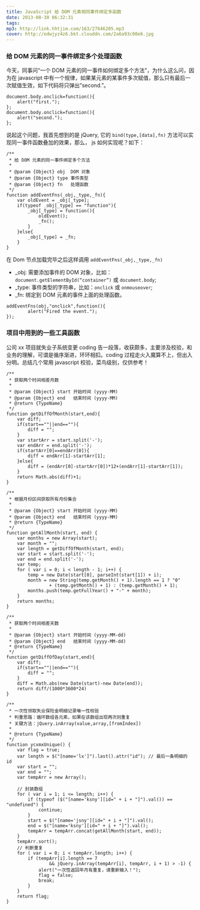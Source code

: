 ```yaml
---
title: JavaScript 给 DOM 元素相同事件绑定多函数
date: 2013-08-30 06:32:31
tags:
mp3: http://link.hhtjim.com/163/27646205.mp3
cover: http://odwjyz4z6.bkt.clouddn.com/2a6a93c00e6.jpg
---
```

### 给 DOM 元素的同一事件绑定多个处理函数
今天，同事问“一个 DOM 元素的同一事件如何绑定多个方法”，为什么这么问，因为在 javascript 中有一个规律，如果某元素的某事件多次赋值，那么只有最后一次赋值生效，如下代码将只弹出”second.”。
```
document.body.onclick=function(){
	alert("first.");
};
document.body.onclick=function(){
	alert("second.");
};
```
说起这个问题，我首先想到的是 jQuery, 它的 `bind(type,[data],fn)` 方法可以实现同一事件函数叠加的效果，那么， js 如何实现呢？如下：
```
/**
 * 给 DOM 元素的同一事件绑定多个方法
 *
 * @param {Object} obj	DOM 对象
 * @param {Object} type 事件类型
 * @param {Object} fn	处理函数
 */
function addEventFns(_obj,_type,_fn){
	var oldEvent = _obj[_type];
	if(typeof _obj[_type] == "function"){
		_obj[_type] = function(){
			oldEvent();
			_fn();
		}
	}else{
		_obj[_type] = _fn;
	}
}
```
在 Dom 节点加载完毕之后这样调用 `addEventFns(_obj,_type,_fn)`
- _obj: 需要添加事件的 DOM 对象，比如：`document.getElementById(“container”)` 或 `document.body`;
- _type: 事件类型的字符串，比如：`onclick` 或 `onmouseover`;
- _fn: 绑定到 DOM 元素的事件上面的处理函数。
```
addEventFns(obj,"onclick",function(){
		alert("Fired the event.");
});
```

### 项目中用到的一些工具函数

公司 xx 项目就失业子系统变更 coding 告一段落，收获颇多，主要涉及校验，和业务的理解，可谓是循序渐进，环环相扣。coding 过程走火入魔算不上，但出入分明。总结几个常用 javascript 校验，菜鸟级别，仅供参考！
```
/**
 * 获取两个时间相差月数
 *
 * @param {Object} start 开始时间 (yyyy-MM)
 * @param {Object} end   结束时间 (yyyy-MM)
 * @return {TypeName}
 */
function getDiffOfMonth(start,end){
	var diff;
	if(start==""||end==""){
		diff = "";
	}
	var startArr = start.split('-');
	var endArr = end.split('-');
	if(startArr[0]==endArr[0]){
		diff = endArr[1]-startArr[1];
	}else{
		diff = (endArr[0]-startArr[0])*12+(endArr[1]-startArr[1]);
	}
	return Math.abs(diff)+1;
}

/**
 * 根据月份区间获取所有月份集合
 *
 * @param {Object} start 开始时间 (yyyy-MM)
 * @param {Object} end   结束时间 (yyyy-MM)
 * @return {TypeName}
 */
function getAllMonth(start, end) {
	var months = new Array(start);
	var month = "";
	var length = getDiffOfMonth(start, end);
	var start = start.split('-');
	var end = end.split('-');
	var temp;
	for ( var i = 0; i < length - 1; i++) {
		temp = new Date(start[0], parseInt(start[1]) + i);
		month = new String(temp.getMonth() + 1).length == 1 ? "0"
				+ (temp.getMonth() + 1) : (temp.getMonth() + 1);
		months.push(temp.getFullYear() + "-" + month);
	}
	return months;
}

/**
 * 获取两个时间相差天数
 *
 * @param {Object} start 开始时间 (yyyy-MM-dd)
 * @param {Object} end   结束时间 (yyyy-MM-dd)
 * @return {TypeName}
 */
function getDiffOfDay(start,end){
	var diff;
	if(start==""||end==""){
		diff = "";
	}
	diff = Math.abs(new Date(start)-new Date(end));
	return diff/(1000*3600*24)
}

/**
 * 一次性领取失业保险金明细记录唯一性校验
 * 判重思路：循环数组各元素，如果在该数组出现两次则重复
 * 关键方法：jQuery.inArray(value,array,[fromIndex])
 *
 * @return {TypeName}
 */
function ycxmxUnique() {
	var flag = true;
	var length = $("[name='lx']").last().attr("id"); // 最后一条明细的 id
	var start = "";
	var end = "";
	var tempArr = new Array();

	// 封装数组
	for ( var i = 1; i <= length; i++) {
		if (typeof ($("[name='ksny'][id=" + i + "]").val()) == "undefined") {
			continue;
		}
		start = $("[name='jsny'][id=" + i + "]").val();
		end = $("[name='ksny'][id=" + i + "]").val();
		tempArr = tempArr.concat(getAllMonth(start, end));
	}
	tempArr.sort();
	// 判断重复
	for ( var i = 0; i < tempArr.length; i++) {
		if (tempArr[i].length == 7
				&& jQuery.inArray(tempArr[i], tempArr, i + 1) > -1) {
			alert("一次性返回年月有重复，请重新输入！");
			flag = false;
			break;
		}
	}
	return flag;
}
```
